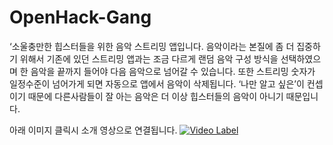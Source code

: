 # OpenHack-Gang

‘소울충만한 힙스터들을 위한 음악 스트리밍 앱입니다. 음악이라는 본질에 좀 더 집중하기 위해서 기존에 있던 스트리밍 앱과는 조금 다르게 랜덤 음악 구성 방식을 선택하였으며 한 음악을 끝까지 들어야 다음 음악으로 넘어갈 수 있습니다. 또한 스트리밍 숫자가 일정수준이 넘어가게 되면 자동으로 앱에서 음악이 삭제됩니다. ‘나만 알고 싶은’이 컨셉이기 때문에 다른사람들이 잘 아는 음악은 더 이상 힙스터들의 음악이 아니기 때문입니다.


아래 이미지 클릭시 소개 영상으로 연결됩니다.
[![Video Label](https://user-images.githubusercontent.com/19237348/47694589-89578780-dc41-11e8-91a5-3ba215be70fb.png)](https://youtu.be/uLR1RNqJ1Mw?t=0s)

